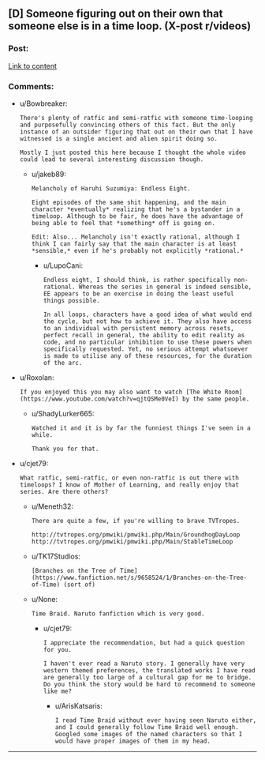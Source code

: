 ## [D] Someone figuring out on their own that someone else is in a time loop. (X-post r/videos)

### Post:

[Link to content](https://www.reddit.com/r/videos/comments/5rmx20/a_guy_figures_out_his_friend_is_groundhog_daying/)

### Comments:

- u/Bowbreaker:
  ```
  There's plenty of ratfic and semi-ratfic with someone time-looping and purposefully convincing others of this fact. But the only instance of an outsider figuring that out on their own that I have witnessed is a single ancient and alien spirit doing so.

  Mostly I just posted this here because I thought the whole video could lead to several interesting discussion though.
  ```

  - u/jakeb89:
    ```
    Melancholy of Haruhi Suzumiya: Endless Eight.

    Eight episodes of the same shit happening, and the main character *eventually* realizing that he's a bystander in a timeloop. Although to be fair, he does have the advantage of being able to feel that *something* off is going on.

    Edit: Also... Melancholy isn't exactly rational, although I think I can fairly say that the main character is at least *sensible,* even if he's probably not explicitly *rational.*
    ```

    - u/LupoCani:
      ```
      Endless eight, I should think, is rather specifically non-rational. Whereas the series in general is indeed sensible, EE appears to be an exercise in doing the least useful things possible.

      In all loops, characters have a good idea of what would end the cycle, but not how to achieve it. They also have access to an individual with persistent memory across resets, perfect recall in general, the ability to edit reality as code, and no particular inhibition to use these powers when specifically requested. Yet, no serious attempt whatsoever is made to utilise any of these resources, for the duration of the arc.
      ```

- u/Roxolan:
  ```
  If you enjoyed this you may also want to watch [The White Room](https://www.youtube.com/watch?v=qjtQSMe0VeI) by the same people.
  ```

  - u/ShadyLurker665:
    ```
    Watched it and it is by far the funniest things I've seen in a while. 

    Thank you for that.
    ```

- u/cjet79:
  ```
  What ratfic, semi-ratfic, or even non-ratfic is out there with timeloops? I know of Mother of Learning, and really enjoy that series. Are there others?
  ```

  - u/Meneth32:
    ```
    There are quite a few, if you're willing to brave TVTropes.

    http://tvtropes.org/pmwiki/pmwiki.php/Main/GroundhogDayLoop
    http://tvtropes.org/pmwiki/pmwiki.php/Main/StableTimeLoop
    ```

  - u/TK17Studios:
    ```
    [Branches on the Tree of Time](https://www.fanfiction.net/s/9658524/1/Branches-on-the-Tree-of-Time) (sort of)
    ```

  - u/None:
    ```
    Time Braid. Naruto fanfiction which is very good.
    ```

    - u/cjet79:
      ```
      I appreciate the recommendation, but had a quick question for you.

      I haven't ever read a Naruto story. I generally have very western themed preferences, the translated works I have read are generally too large of a cultural gap for me to bridge. Do you think the story would be hard to recommend to someone like me?
      ```

      - u/ArisKatsaris:
        ```
        I read Time Braid without ever having seen Naruto either, and I could generally follow Time Braid well enough. Googled some images of the named characters so that I would have proper images of them in my head.
        ```

---

